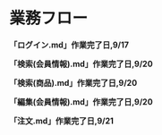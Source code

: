 # 業務フロー

**「ログイン.md」作業完了日,9/17**

**「検索(会員情報).md」作業完了日,9/20**

**「検索(商品).md」作業完了日,9/20**

**「編集(会員情報).md」作業完了日,9/20**

**「注文.md」作業完了日,9/21**
